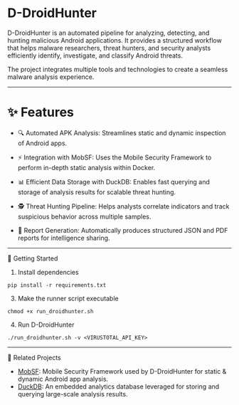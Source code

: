 # D-DroidHunter

D-DroidHunter is an automated pipeline for analyzing, detecting, and hunting malicious Android applications.
It provides a structured workflow that helps malware researchers, threat hunters, and security analysts efficiently identify, investigate, and classify Android threats.

The project integrates multiple tools and technologies to create a seamless malware analysis experience.

---

# ✨ Features
- 🔍 Automated APK Analysis: Streamlines static and dynamic inspection of Android apps.

- ⚡ Integration with MobSF: Uses the Mobile Security Framework to perform in-depth static analysis within Docker.

- 📊 Efficient Data Storage with DuckDB: Enables fast querying and storage of analysis results for scalable threat hunting.

- 🕵️ Threat Hunting Pipeline: Helps analysts correlate indicators and track suspicious behavior across multiple samples.

- 📝 Report Generation: Automatically produces structured JSON and PDF reports for intelligence sharing.

---

🚀 Getting Started
1. Install dependencies
```
pip install -r requirements.txt
```

3. Make the runner script executable
```
chmod +x run_droidhunter.sh
```

4. Run D-DroidHunter
```
./run_droidhunter.sh -v <VIRUSTOTAL_API_KEY>
```
---

🔗 Related Projects
- [MobSF](https://github.com/MobSF/Mobile-Security-Framework-MobSF): Mobile Security Framework used by D-DroidHunter for static & dynamic Android app analysis.
- [DuckDB](https://duckdb.org/): An embedded analytics database leveraged for storing and querying large-scale analysis results.
